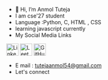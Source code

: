 - 👋 Hi, I’m Anmol Tuteja
- I am cse'27 student
- Language :Python, C, HTML , CSS
- learning javascript currently
- My Social Media Links

<a href="https://www.linkedin.com/in/anmol-tuteja-684b0327b/"><img src="http://pngimg.com/uploads/linkedIn/linkedIn_PNG8.png" alt="LinkedIn" height="32" width="32"></a>
<a href="https://leetcode.com/AnmolTuteja/"><img src="https://www.google.com/url?sa=i&url=https%3A%2F%2Fgithub.com%2FFortAwesome%2FFont-Awesome%2Fissues%2F17311&psig=AOvVaw19hBhL042OQdgYtp-Li1_t&ust=1703797262446000&source=images&cd=vfe&ved=0CBIQjRxqFwoTCNDKzsjBsIMDFQAAAAAdAAAAABAI" alt="Leetcode" height="32" width="32"></a>
<a href="https://github.com/AnmolTutejaGitHub/"><img src="https://cdn-icons-png.flaticon.com/512/25/25231.png" alt="GitHub" height="32" width="32"></a>

- E mail : tutejaanmol54@gmail.com
- Let's connect 
